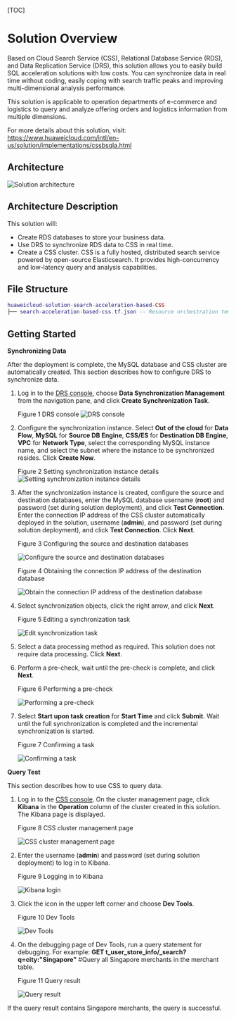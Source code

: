 [TOC]

**Solution Overview**
===============
Based on Cloud Search Service (CSS), Relational Database Service (RDS), and Data Replication Service (DRS), this solution allows you to easily build SQL acceleration solutions with low costs. You can synchronize data in real time without coding, easily coping with search traffic peaks and improving multi-dimensional analysis performance.

This solution is applicable to operation departments of e-commerce and logistics to query and analyze offering orders and logistics information from multiple dimensions.

For more details about this solution, visit: https://www.huaweicloud.com/intl/en-us/solution/implementations/cssbsqla.html

**Architecture**
---------------
![Solution architecture](./document/search-acceleration-based-css-new-vpc.png)

**Architecture Description**
---------------
This solution will:

- Create RDS databases to store your business data.
- Use DRS to synchronize RDS data to CSS in real time.
- Create a CSS cluster. CSS is a fully hosted, distributed search service powered by open-source Elasticsearch. It provides high-concurrency and low-latency query and analysis capabilities.

**File Structure**
---------------

``` lua
huaweicloud-solution-search-acceleration-based-CSS
├── search-acceleration-based-css.tf.json -- Resource orchestration template
```
**Getting Started**
---------------

**Synchronizing Data**

After the deployment is complete, the MySQL database and CSS cluster are automatically created. This section describes how to configure DRS to synchronize data.

1. Log in to the [DRS console](https://console-intl.huaweicloud.com/drs/?agencyId=WOmAijZnbElNjCFzTVDl4aJQAgdaTUMD&region=ap-southeast-3&locale=en-us#/drs/migrate/list), choose **Data Synchronization Management** from the navigation pane, and click **Create Synchronization Task**.

	Figure 1 DRS console
	![DRS console](./document/readme-image-001.png)

2. Configure the synchronization instance. Select **Out of the cloud** for **Data Flow**, **MySQL** for **Source DB Engine**, **CSS/ES** for **Destination DB Engine**, **VPC** for **Network Type**, select the corresponding MySQL instance name, and select the subnet where the instance to be synchronized resides. Click **Create Now**.

	Figure 2 Setting synchronization instance details
	![Setting synchronization instance details](./document/readme-image-002.png)

3. After the synchronization instance is created, configure the source and destination databases, enter the MySQL database username (**root**) and password (set during solution deployment), and click **Test Connection**. Enter the connection IP address of the CSS cluster automatically deployed in the solution, username (**admin**), and password (set during solution deployment), and click **Test Connection**. Click **Next**.

	Figure 3 Configuring the source and destination databases

	![Configure the source and destination databases](./document/readme-image-003.png)

	Figure 4 Obtaining the connection IP address of the destination database

	![Obtain the connection IP address of the destination database](./document/readme-image-004.png)

4. Select synchronization objects, click the right arrow, and click **Next**.

	Figure 5 Editing a synchronization task

	![Edit synchronization task](./document/readme-image-006.png)

5. Select a data processing method as required. This solution does not require data processing. Click **Next**.

6. Perform a pre-check, wait until the pre-check is complete, and click **Next**.

	Figure 6 Performing a pre-check

	![Performing a pre-check](./document/readme-image-007.png)

7. Select **Start upon task creation** for **Start Time** and click **Submit**. Wait until the full synchronization is completed and the incremental synchronization is started.

	Figure 7 Confirming a task

	![Confirming a task](./document/readme-image-008.png)

**Query Test**

This section describes how to use CSS to query data.

1. Log in to the [CSS console](https://console-intl.huaweicloud.com/elasticsearch/?agencyId=WOmAijZnbElNjCFzTVDl4aJQAgdaTUMD&region=ap-southeast-3&locale=en-us#/es/management/dashboard). On the cluster management page, click **Kibana** in the **Operation** column of the cluster created in this solution. The Kibana page is displayed.

	Figure 8 CSS cluster management page

	![CSS cluster management page](./document/readme-image-008.png)

2. Enter the username (**admin**) and password (set during solution deployment) to log in to Kibana.

	Figure 9 Logging in to Kibana

	![Kibana login](./document/readme-image-009.png)

3. Click the icon in the upper left corner and choose **Dev Tools**.

	Figure 10 Dev Tools

	![Dev Tools](./document/readme-image-010.png)

4. On the debugging page of Dev Tools, run a query statement for debugging.
For example: **GET t_user_store_info/_search?q=city:"Singapore"** #Query all Singapore merchants in the merchant table.

	Figure 11 Query result

	![Query result](./document/readme-image-011.png)

If the query result contains Singapore merchants, the query is successful.




